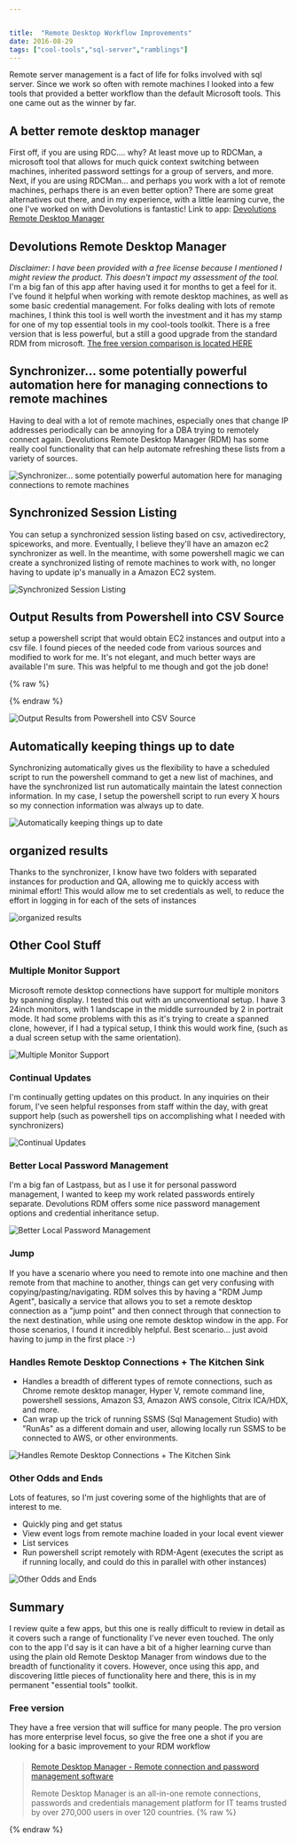 ```yaml
---


title:  "Remote Desktop Workflow Improvements"
date: 2016-08-29
tags: ["cool-tools","sql-server","ramblings"]
---
```


Remote server management is a fact of life for folks involved with sql server. Since we work so often with remote machines I looked into a few tools that provided a better workflow than the default Microsoft tools. This one came out as the winner by far.

## A better remote desktop manager

First off, if you are using RDC.... why? At least move up to RDCMan, a microsoft tool that allows for much quick context switching between machines, inherited password settings for a group of servers, and more.
Next, if you are using RDCMan... and perhaps you work with a lot of remote machines, perhaps there is an even better option? There are some great alternatives out there, and in my experience, with a little learning curve, the one I've worked on with Devolutions is fantastic!
Link to app: [Devolutions Remote Desktop Manager ](http://bit.ly/1Pey0Qs)

## Devolutions Remote Desktop Manager

_Disclaimer: I have been provided with a free license because I mentioned I might review the product. This doesn't impact my assessment of the tool._
I'm a big fan of this app after having used it for months to get a feel for it. I've found it helpful when working with remote desktop machines, as well as some basic credential management. For folks dealing with lots of remote machines, I think this tool is well worth the investment and it has my stamp for one of my top essential tools in my cool-tools toolkit.
There is a free version that is less powerful, but a still a good upgrade from the standard RDM from microsoft. [The free version comparison is located HERE](http://bit.ly/1Pexsdy)

## Synchronizer... some potentially powerful automation here for managing connections to remote machines

Having to deal with a lot of remote machines, especially ones that change IP addresses periodically can be annoying for a DBA trying to remotely connect again. Devolutions Remote Desktop Manager (RDM) has some really cool functionality that can help automate refreshing these lists from a variety of sources.

![Synchronizer... some potentially powerful automation here for managing connections to remote machines](/assets/img/synchronizer-some-potentially-powerful-automation-here-for-managing-connections-to-remote-machines.png)

## Synchronized Session Listing

You can setup a synchronized session listing based on csv, activedirectory, spiceworks, and more. Eventually, I believe they'll have an amazon ec2 synchronizer as well. In the meantime, with some powershell magic we can create a synchronized listing of remote machines to work with, no longer having to update ip's manually in a Amazon EC2 system.

![Synchronized Session Listing](/assets/img/synchronized-session-listing.png)

## Output Results from Powershell into CSV Source

setup a powershell script that would obtain EC2 instances and output into a csv file.
I found pieces of the needed code from various sources and modified to work for me. It's not elegant, and much better ways are available I'm sure. This was helpful to me though and got the job done!

{% raw %}
 <script src="https://gist.github.com/sheldonhull/f38807512bbbc14a5aab0680dccd4fba.js"></script>
{% endraw %}


![Output Results from Powershell into CSV Source](/assets/img/output-results-from-powershell-into-csv-source.png)

## Automatically keeping things up to date

Synchronizing automatically gives us the flexibility to have a scheduled script to run the powershell command to get a new list of machines, and have the synchronized list run automatically maintain the latest connection information. In my case, I setup the powershell script to run every X hours so my connection information was always up to date.

![Automatically keeping things up to date](/assets/img/automatically-keeping-things-up-to-date.png)

## organized results

Thanks to the synchronizer, I know have two folders with separated instances for production and QA, allowing me to quickly access with minimal effort!
This would allow me to set credentials as well, to reduce the effort in logging in for each of the sets of instances

![organized results](/assets/img/organized-results.png)

## Other Cool Stuff

### Multiple Monitor Support

Microsoft remote desktop connections have support for multiple monitors by spanning display. I tested this out with an unconventional setup. I have 3 24inch monitors, with 1 landscape in the middle surrounded by 2 in portrait mode. It had some problems with this as it's trying to create a spanned clone, however, if I had a typical setup, I think this would work fine, (such as a dual screen setup with the same orientation).

![Multiple Monitor Support](/assets/img/multiple-monitor-support.png)

### Continual Updates

I'm continually getting updates on this product. In any inquiries on their forum, I've seen helpful responses from staff within the day, with great support help (such as powershell tips on accomplishing what I needed with synchronizers)

![Continual Updates](/assets/img/continual-updates.png)

### Better Local Password Management

I'm a big fan of Lastpass, but as I use it for personal password management, I wanted to keep my work related passwords entirely separate. Devolutions RDM offers some nice password management options and credential inheritance setup.

![Better Local Password Management](/assets/img/better-local-password-management.png)

### Jump

If you have a scenario where you need to remote into one machine and then remote from that machine to another, things can get very confusing with copying/pasting/navigating. RDM solves this by having a "RDM Jump Agent", basically a service that allows you to set a remote desktop connection as a "jump point" and then connect through that connection to the next destination, while using one remote desktop window in the app. For those scenarios, I found it incredibly helpful.  Best scenario... just avoid having to jump in the first place :-)

### Handles Remote Desktop Connections + The Kitchen Sink

*   Handles a breadth of different types of remote connections, such as Chrome remote desktop manager, Hyper V, remote command line, powershell sessions, Amazon S3, Amazon AWS console, Citrix ICA/HDX, and more.
*   Can wrap up the trick of running SSMS (Sql Management Studio) with "RunAs" as a different domain and user, allowing locally run SSMS to be connected to AWS, or other environments.

![Handles Remote Desktop Connections + The Kitchen Sink](/assets/img/handles-remote-desktop-connections---the-kitchen-sink.png)

### Other Odds and Ends

Lots of features, so I'm just covering some of the highlights that are of interest to me.

*   Quickly ping and get status
*   View event logs from remote machine loaded in your local event viewer
*   List services
*   Run powershell script remotely with RDM-Agent (executes the script as if running locally, and could do this in parallel with other instances)

![Other Odds and Ends](/assets/img/other-odds-and-ends.png)

## Summary

I review quite a few apps, but this one is really difficult to review in detail as it covers such a range of functionality I've never even touched. The only con to the app I'd say is it can have a bit of a higher learning curve than using the plain old Remote Desktop Manager from windows due to the breadth of functionality it covers. However, once using this app, and discovering little pieces of functionality here and there, this is in my permanent "essential tools" toolkit.

### Free version

They have a free version that will suffice for many people. The pro version has more enterprise level focus, so give the free one a shot if you are looking for a basic improvement to your RDM workflow

> ####
> [Remote Desktop Manager - Remote connection and password management software](http://remotedesktopmanager.com)
>
> Remote Desktop Manager is an all-in-one remote connections, passwords and credentials management platform for IT teams trusted by over 270,000 users in over 120 countries.
{% raw %}
 <script data-preserve-html-node="true" async=" src="platform.js" charset="UTF-8"></script>
{% endraw %}
